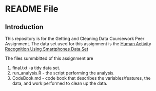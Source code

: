 README File
========================================================

## Introduction

This repository is for the Getting and Cleaning Data Coursework Peer Assignment. The data set used for this assignment is the [Human Activity Recognition Using Smartphones Data Set](http://archive.ics.uci.edu/ml/datasets/Human+Activity+Recognition+Using+Smartphones)

The files summbitted of this assignment are 

1. final.txt -a tidy data set.
2. run_analysis.R - the script performing the analysis.
3. CodeBook.md - code book that describes the variables/features, the data, and work performed to clean up the data. 




